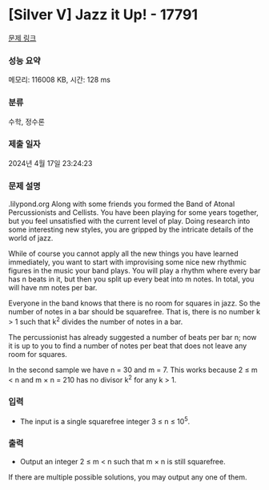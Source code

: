 # [Silver V] Jazz it Up! - 17791 

[문제 링크](https://www.acmicpc.net/problem/17791) 

### 성능 요약

메모리: 116008 KB, 시간: 128 ms

### 분류

수학, 정수론

### 제출 일자

2024년 4월 17일 23:24:23

### 문제 설명

<p>.lilypond.org Along with some friends you formed the Band of Atonal Percussionists and Cellists. You have been playing for some years together, but you feel unsatisfied with the current level of play. Doing research into some interesting new styles, you are gripped by the intricate details of the world of jazz.</p>

<p>While of course you cannot apply all the new things you have learned immediately, you want to start with improvising some nice new rhythmic figures in the music your band plays. You will play a rhythm where every bar has n beats in it, but then you split up every beat into m notes. In total, you will have nm notes per bar.</p>

<p>Everyone in the band knows that there is no room for squares in jazz. So the number of notes in a bar should be squarefree. That is, there is no number k > 1 such that k<sup>2</sup> divides the number of notes in a bar.</p>

<p>The percussionist has already suggested a number of beats per bar n; now it is up to you to find a number of notes per beat that does not leave any room for squares.</p>

<p>In the second sample we have n = 30 and m = 7. This works because 2 ≤ m < n and m × n = 210 has no divisor k<sup>2</sup> for any k > 1.</p>

### 입력 

 <ul>
	<li>The input is a single squarefree integer 3 ≤ n ≤ 10<sup>5</sup>.</li>
</ul>

### 출력 

 <ul>
	<li>Output an integer 2 ≤ m < n such that m × n is still squarefree.</li>
</ul>

<p>If there are multiple possible solutions, you may output any one of them.</p>

